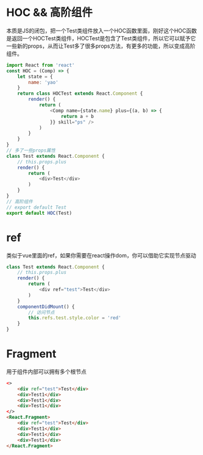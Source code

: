 # HOC && 高阶组件

本质是JS的闭包，把一个Test类组件放入一个HOC函数里面，刚好这个HOC函数是返回一个HOCTest类组件，HOCTest是包含了Test类组件，所以它可以赋予它一些新的props，从而让Test多了很多props方法，有更多的功能，所以变成高阶组件。

```js
import React from 'react'
const HOC = (Comp) => {
    let state = {
        name: 'yao'
    }
    return class HOCTest extends React.Component {
        render() {
            return (
                <Comp name={state.name} plus={(a, b) => {
                    return a + b
                }} skill="ps" />
            )
        }
    }
}
// 多了一些props属性
class Test extends React.Component {
    // this.props.plus
    render() {
        return (
            <div>Test</div>
        )
    }
}
// 高阶组件
// export default Test
export default HOC(Test)
```

# ref

类似于vue里面的ref，如果你需要在react操作dom，你可以借助它实现节点驱动
```js
class Test extends React.Component {
    // this.props.plus
    render() {
        return (
            <div ref="test">Test</div>
        )
    }
    componentDidMount() {
        // 访问节点
        this.refs.test.style.color = 'red'
    }
}
```

# Fragment

用于组件内部可以拥有多个根节点
```html
<>
    <div ref="test">Test</div>
    <div>Test1</div>
    <div>Test1</div>
    <div>Test1</div>
</>
<React.Fragment>
    <div ref="test">Test</div>
    <div>Test1</div>
    <div>Test1</div>
    <div>Test1</div>
</React.Fragment>
```